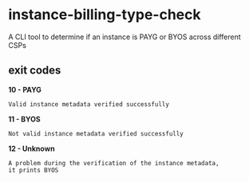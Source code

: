 # instance-billing-type-check
A CLI tool to determine if an instance is PAYG or BYOS across different CSPs

## exit codes
**10 - PAYG**

	Valid instance metadata verified successfully

**11 - BYOS**

	Not valid instance metadata verified successfully

**12 - Unknown**

	A problem during the verification of the instance metadata,
	it prints BYOS
